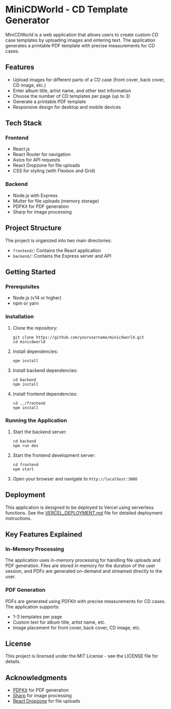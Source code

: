 # MiniCDWorld - CD Template Generator

MiniCDWorld is a web application that allows users to create custom CD case templates by uploading images and entering text. The application generates a printable PDF template with precise measurements for CD cases.

## Features

- Upload images for different parts of a CD case (front cover, back cover, CD image, etc.)
- Enter album title, artist name, and other text information
- Choose the number of CD templates per page (up to 3)
- Generate a printable PDF template
- Responsive design for desktop and mobile devices

## Tech Stack

### Frontend
- React.js
- React Router for navigation
- Axios for API requests
- React Dropzone for file uploads
- CSS for styling (with Flexbox and Grid)

### Backend
- Node.js with Express
- Multer for file uploads (memory storage)
- PDFKit for PDF generation
- Sharp for image processing

## Project Structure

The project is organized into two main directories:

- `frontend/`: Contains the React application
- `backend/`: Contains the Express server and API

## Getting Started

### Prerequisites

- Node.js (v14 or higher)
- npm or yarn

### Installation

1. Clone the repository:
   ```
   git clone https://github.com/yourusername/minicdworld.git
   cd minicdworld
   ```

2. Install dependencies:
   ```
   npm install
   ```

3. Install backend dependencies:
   ```
   cd backend
   npm install
   ```

4. Install frontend dependencies:
   ```
   cd ../frontend
   npm install
   ```

### Running the Application

1. Start the backend server:
   ```
   cd backend
   npm run dev
   ```

2. Start the frontend development server:
   ```
   cd frontend
   npm start
   ```

3. Open your browser and navigate to `http://localhost:3000`

## Deployment

This application is designed to be deployed to Vercel using serverless functions. See the [VERCEL_DEPLOYMENT.md](VERCEL_DEPLOYMENT.md) file for detailed deployment instructions.

## Key Features Explained

### In-Memory Processing

The application uses in-memory processing for handling file uploads and PDF generation. Files are stored in memory for the duration of the user session, and PDFs are generated on-demand and streamed directly to the user.

### PDF Generation

PDFs are generated using PDFKit with precise measurements for CD cases. The application supports:
- 1-3 templates per page
- Custom text for album title, artist name, etc.
- Image placement for front cover, back cover, CD image, etc.

## License

This project is licensed under the MIT License - see the LICENSE file for details.

## Acknowledgments

- [PDFKit](https://pdfkit.org/) for PDF generation
- [Sharp](https://sharp.pixelplumbing.com/) for image processing
- [React Dropzone](https://react-dropzone.js.org/) for file uploads 